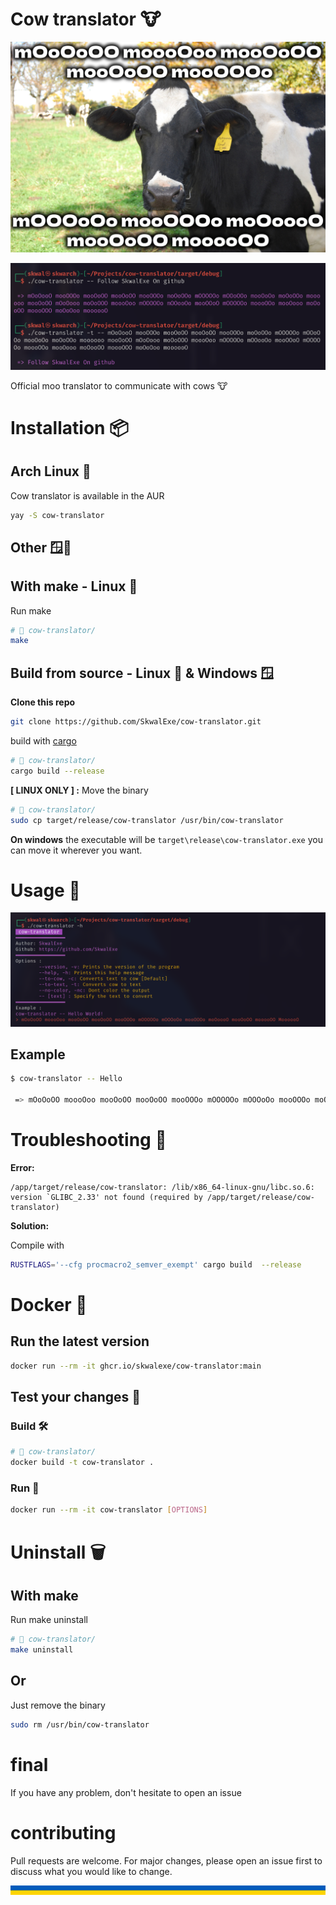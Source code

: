 # Cow translator 🐮

![](images/1.png)

![](images/screenshot.png)

Official moo translator to communicate with cows 🐮 

# Installation 📦

## Arch Linux 🐧

Cow translator is available in the AUR

```bash
yay -S cow-translator
```

## Other 🪟🐧

## With make - Linux 🐧

Run make

```bash
# 📂 cow-translator/
make
```

## Build from source - Linux 🐧 & Windows 🪟

**Clone this repo**

```bash
git clone https://github.com/SkwalExe/cow-translator.git
```

build with [cargo](https://doc.rust-lang.org/cargo/getting-started/installation.html)

```bash
# 📂 cow-translator/
cargo build --release
```

**[ LINUX ONLY ] :** Move the binary

```bash
# 📂 cow-translator/
sudo cp target/release/cow-translator /usr/bin/cow-translator
```

**On windows** the executable will be `target\release\cow-translator.exe` you can move it wherever you want.

# Usage 📝

![](images/usage.png)

## Example 

```bash
$ cow-translator -- Hello 

 => mOoOoOO moooOoo mooOoOO mooOoOO mooOOOo mOOOOOo mOOOoOo mooOOOo moOoooO mooOoOO mooooOO
```

# Troubleshooting 🔧

**Error:**

```
/app/target/release/cow-translator: /lib/x86_64-linux-gnu/libc.so.6: version `GLIBC_2.33' not found (required by /app/target/release/cow-translator)
```

**Solution:**

Compile with 

```bash
RUSTFLAGS='--cfg procmacro2_semver_exempt' cargo build  --release
```

# Docker 🐳

## Run the latest version

```bash
docker run --rm -it ghcr.io/skwalexe/cow-translator:main
```

## Test your changes 🚧

### Build 🛠️

```bash
# 📂 cow-translator/
docker build -t cow-translator .
```

### Run 🏃

```bash
docker run --rm -it cow-translator [OPTIONS]
```

# Uninstall 🗑

## With make

Run make uninstall

```bash
# 📂 cow-translator/
make uninstall
```

## Or
Just remove the binary

```bash
sudo rm /usr/bin/cow-translator
```

# final

If you have any problem, don't hesitate to open an issue

# contributing

Pull requests are welcome. For major changes, please open an issue first to discuss what you would like to change.

<a href="https://github.com/SkwalExe#ukraine"><img src="https://raw.githubusercontent.com/SkwalExe/SkwalExe/main/ukraine.jpg" width="100%" height="15px" /></a>